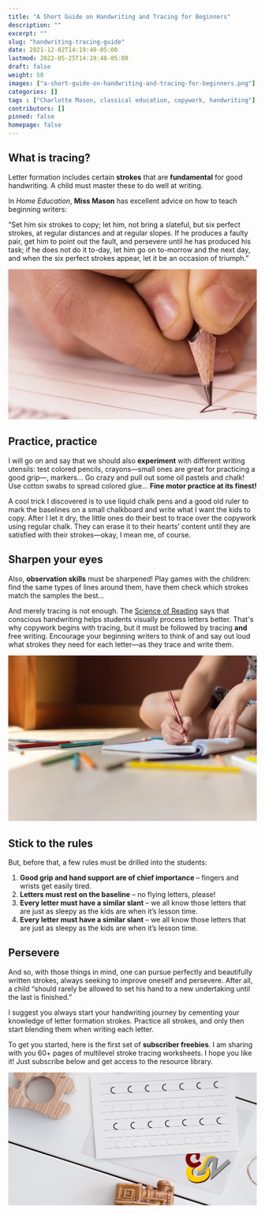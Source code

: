 ```yaml
---
title: "A Short Guide on Handwriting and Tracing for Beginners"
description: ""
excerpt: ""
slug: "handwriting-tracing-guide"
date: 2021-12-02T14:19:48-05:00
lastmod: 2022-05-25T14:19:48-05:00
draft: false
weight: 50
images: ["a-short-guide-on-handwriting-and-tracing-for-beginners.png"]
categories: []
tags : ["Charlotte Mason, classical education, copywork, handwriting"]
contributors: []
pinned: false
homepage: false
---
```


## What is tracing?

Letter formation includes certain **strokes** that are **fundamental** for good handwriting. A child must master these to do well at writing.

In *Home Education*, **Miss Mason** has excellent advice on how to teach beginning writers:

<p class="hljs">“Set him six strokes to copy; let him, not bring a slateful, but six perfect strokes, at regular distances and at regular slopes. If he produces a faulty pair, get him to point out the fault, and persevere until he has produced his task; if he does not do it to-day, let him go on to-morrow and the next day, and when the six perfect strokes appear, let it be an occasion of triumph.”</p>

![Close-up of a hand while practicing handwriting.](hand_pencil.jpg)

## Practice, practice

I will go on and say that we should also **experiment** with different writing utensils: test colored pencils, crayons⁠—small ones are great for practicing a good grip⁠—, markers… Go crazy and pull out some oil pastels and chalk! Use cotton swabs to spread colored glue… **Fine motor practice at its finest!**

A cool trick I discovered is to use liquid chalk pens and a good old ruler to mark the baselines on a small chalkboard and write what I want the kids to copy. After I let it dry, the little ones do their best to trace over the copywork using regular chalk. They can erase it to their hearts’ content until they are satisfied with their strokes—okay, I mean me, of course.

## Sharpen your eyes

Also, **observation skills** must be sharpened! Play games with the children: find the same types of lines around them, have them check which strokes match the samples the best…

And merely tracing is not enough. The [Science of Reading](#) says that conscious handwriting helps students visually process letters better. That's why copywork begins with tracing, but it must be followed by tracing **and** free writing. Encourage your beginning writers to think of and say out loud what strokes they need for each letter—as they trace and write them.

![Child practicing writing in a notebook while sitting on the floor with multiple colored pencils spread around.](pencils_writing.jpg)

## Stick to the rules

But, before that, a few rules must be drilled into the students:

1. **Good grip and hand support are of chief importance** – fingers and wrists get easily tired.
2. **Letters must rest on the baseline** – no flying letters, please!
3. **Every letter must have a similar slant** – we all know those letters that are just as sleepy as the kids are when it’s lesson time.
4. **Every letter must have a similar slant** – we all know those letters that are just as sleepy as the kids are when it’s lesson time.

## Persevere

And so, with those things in mind, one can pursue perfectly and beautifully written strokes, always seeking to improve oneself and persevere. After all, a child “should rarely be allowed to set his hand to a new undertaking until the last is finished.”

I suggest you always start your handwriting journey by cementing your knowledge of letter formation strokes. Practice all strokes, and only then start blending them when writing each letter.

To get you started, here is the first set of **subscriber freebies**. I am sharing with you 60+ pages of multilevel stroke tracing worksheets. I hope you like it! Just subscribe below and get access to the resource library.

![Constant Copy & Work copywork page on a child's table.](copywork-cover.jpg)
